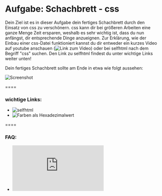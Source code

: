 Aufgabe: Schachbrett - css
====

Dein Ziel ist es in dieser Aufgabe dein fertiges Schachbrett durch den Einsatz von css zu verschönern. css kann dir bei größeren Arbeiten eine ganze Menge Zeit ersparen, weshalb es sehr wichtig ist, dass du nun anfängst, dir entsprechende Dinge anzueignen. Zur Erklärung, wie der Einbau einer css-Datei funktioniert kannst du dir entweder ein kurzes Video auf youtube anschauen (![Link zum Video](http://youtu.be/yyUnE7YZOs4)) oder bei selfhtml nach dem Begriff "css" suchen. Den Link zu selfhtml findest du unter wichtige Links weiter unten!

Dein fertiges Schachbrett sollte am Ende in etwa wie folgt aussehen:

![Screenshot](https://raw.github.com/cartz/schule/master/images/schachbrett.png)


====

### wichtige Links:
* ![selfhtml](https://bit.ly/1gjBmCs)
* ![Farben als Hexadezimalwert](https://bit.ly/15VYjEu)


====

### FAQ:
* ![Link zum FAQ](https://github.com/cartz/schule/blob/master/faq.md)